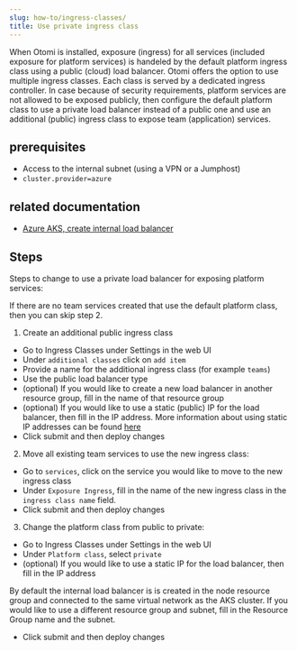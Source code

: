 ```yaml
---
slug: how-to/ingress-classes/
title: Use private ingress class
---
```


When Otomi is installed, exposure (ingress) for all services (included exposure for platform services) is handeled by the default platform ingress class using a public (cloud) load balancer. Otomi offers the option to use multiple ingress classes. Each class is served by a dedicated ingress controller. In case because of security requirements, platform services are not allowed to be exposed publicly, then configure the default platform class to use a private load balancer instead of a public one and use an additional (public) ingress class to expose team (application) services.

## prerequisites

- Access to the internal subnet (using a VPN or a Jumphost)
- `cluster.provider=azure`

## related documentation

- [Azure AKS, create internal load balancer](https://docs.microsoft.com/en-us/azure/aks/internal-lb)

## Steps

Steps to change to use a private load balancer for exposing platform services:

If there are no team services created that use the default platform class, then you can skip step 2.

1. Create an additional public ingress class

- Go to Ingress Classes under Settings in the web UI
- Under `additional classes` click on `add item`
- Provide a name for the additional ingress class (for example `teams`)
- Use the public load balancer type
- (optional) If you would like to create a new load balancer in another resource group, fill in the name of that resource group
- (optional) If you would like to use a static (public) IP for the load balancer, then fill in the IP address. More information about using static IP addresses can be found [here](https://docs.microsoft.com/en-us/azure/aks/static-ip)
- Click submit and then deploy changes

2. Move all existing team services to use the new ingress class:

- Go to `services`, click on the service you would like to move to the new ingress class
- Under `Exposure Ingress`, fill in the name of the new ingress class in the `ingress class name` field.
- Click submit and then deploy changes

3. Change the platform class from public to private:

- Go to Ingress Classes under Settings in the web UI
- Under `Platform class`, select `private`
- (optional) If you would like to use a static IP for the load balancer, then fill in the IP address

By default the internal load balancer is is created in the node resource group and connected to the same virtual network as the AKS cluster. If you would like to use a different resource group and subnet, fill in the Resource Group name and the subnet.

- Click submit and then deploy changes


